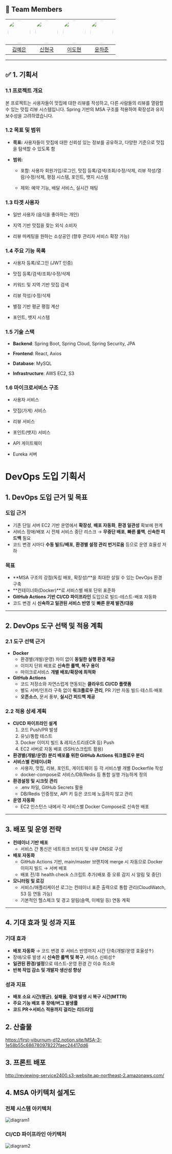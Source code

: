 ## 👥 Team Members

| [<img src="https://avatars.githubusercontent.com/yeeun-yenny" width="70" style="border-radius:50%;">](https://github.com/yeeun-yenny) | [<img src="https://avatars.githubusercontent.com/SHINHYEONGUK" width="70" style="border-radius:50%;">](https://github.com/SHINHYEONGUK) | [<img src="https://avatars.githubusercontent.com/ehgus8" width="70" style="border-radius:50%;">](https://github.com/ehgus8) | [<img src="https://avatars.githubusercontent.com/Petrushhka" width="70" style="border-radius:50%;">](https://github.com/Petrushhka) |
| :---------------------------------------------------------------------------------------------------------------------------------: | :-----------------------------------------------------------------------------------------------------------------------------: | :-------------------------------------------------------------------------------------------------------------------------: | :-------------------------------------------------------------------------------------------------------------------------------: |
|                                               [김예은](https://github.com/yeeun-yenny)                                               |                                              [신현국](https://github.com/SHINHYEONGUK)                                              |                                             [이도현](https://github.com/ehgus8)                                             |                                              [윤하준](https://github.com/Petrushhka)                                               |

---

## ✅ 1. 기획서

### 1.1 프로젝트 개요

본 프로젝트는 사용자들이 맛집에 대한 리뷰를 작성하고, 다른 사람들의 리뷰를 열람할 수 있는 맛집 리뷰 시스템입니다. Spring 기반의 MSA 구조를 적용하여 확장성과 유지보수성을 고려하였습니다.

### 1.2 목표 및 범위

- **목표:** 사용자들이 맛집에 대한 신뢰성 있는 정보를 공유하고, 다양한 기준으로 맛집을 탐색할 수 있도록 함

- **범위:**

  - 포함: 사용자 회원가입/로그인, 맛집 등록/검색/조회/수정/삭제, 리뷰 작성/열람/수정/삭제, 평점 시스템, 포인트, 뱃지 시스템

  - 제외: 예약 기능, 배달 서비스, 실시간 채팅

### 1.3 타겟 사용자

- 일반 사용자 (음식을 좋아하는 개인)

- 지역 기반 맛집을 찾는 외식 소비자

- 리뷰 마케팅을 원하는 소상공인 (향후 관리자 서비스 확장 가능)

### 1.4 주요 기능 목록

- 사용자 등록/로그인 (JWT 인증)

- 맛집 등록/검색/조회/수정/삭제

- 키워드 및 지역 기반 맛집 검색

- 리뷰 작성/수정/삭제

- 별점 기반 평균 평점 계산

- 포인트, 뱃지 시스템

### 1.5 기술 스택

- **Backend**: Spring Boot, Spring Cloud, Spring Security, JPA

- **Frontend**: React, Axios

- **Database**: MySQL

- **Infrastructure**: AWS EC2, S3

### 1.6 마이크로서비스 구조

- 사용자 서비스

- 맛집(가게) 서비스

- 리뷰 서비스

- 포인트(뱃지) 서비스

- API 게이트웨이

- Eureka 서버

# DevOps 도입 기획서

## 1. DevOps 도입 근거 및 목표

### 도입 근거
- 기존 단일 서버 EC2 기반 운영에서 **확장성**, **배포 자동화**, **환경 일관성** 확보에 한계
- 서비스 장애/배포 시 전체 서비스 중단 리스크 → **무중단 배포**, **빠른 롤백**, **신속한 피드백** 필요
- 코드 변경 시마다 **수동 빌드/배포**, **환경별 설정 관리 번거로움** 등으로 운영 효율성 저하

### 목표
- **MSA 구조의 강점(독립 배포, 확장성)**을 최대한 살릴 수 있는 DevOps 환경 구축
- **컨테이너화(Docker)**로 서비스별 배포 단위 표준화
- **GitHub Actions 기반 CI/CD 파이프라인** 도입으로 빌드-테스트-배포 자동화
- 코드 변경 시 **신속하고 일관된 서비스 반영** 및 **빠른 문제 발견/대응**

---

## 2. DevOps 도구 선택 및 적용 계획

### 2.1 도구 선택 근거

- **Docker**
  - 환경별(개발/운영) 차이 없이 **동일한 실행 환경 제공**
  - 이미지 단위 배포로 **신속한 롤백, 복구 용이**
  - 마이크로서비스 **개별 배포/확장에 최적화**
- **GitHub Actions**
  - 코드 저장소와 자연스럽게 연동되는 **클라우드 CI/CD 플랫폼**
  - 별도 서버/인프라 구축 없이 **워크플로우 관리**, PR 기반 자동 빌드·테스트·배포
  - **오픈소스**, 문서 풍부, **실시간 피드백 제공**

### 2.2 적용 상세 계획

- **CI/CD 파이프라인 설계**
  1. 코드 Push/PR 발생
  2. 유닛/통합 테스트
  3. Docker 이미지 빌드 & 레지스트리(ECR 등) Push
  4. EC2 서버로 자동 배포 (SSH/스크립트 활용)
- **환경별(개발/운영) 분리 배포를 위한 GitHub Actions 워크플로우 분리**
- **서비스별 컨테이너화**
  - 사용자, 맛집, 리뷰, 포인트, 게이트웨이 등 각 서비스별 개별 Dockerfile 작성
  - docker-compose로 서비스/DB/Redis 등 통합 실행 가능하게 정의
- **환경설정 및 시크릿 관리**
  - .env 파일, GitHub Secrets 활용
  - DB/Redis 인증정보, API 키 등은 코드에 노출하지 않고 관리
- **운영 자동화**
  - EC2 인스턴스 내에서 각 서비스별 Docker Compose로 신속한 배포

---

## 3. 배포 및 운영 전략

- **컨테이너 기반 배포**
  - 서비스 간 통신은 네트워크 브리지 및 내부 DNS로 구성
- **배포 자동화**
  - GitHub Actions 기반, main/master 브랜치에 merge 시 자동으로 Docker 이미지 빌드 → 서버 배포
  - 배포 전/후 health check 스크립트 추가(배포 중 오류 감지 시 알림 및 중단)
- **모니터링 및 로깅**
  - 서비스/애플리케이션 로그는 컨테이너 표준 출력으로 통합 관리(CloudWatch, S3 등 연동 가능)
  - 기본적인 헬스체크 및 경고 알림(슬랙, 이메일 등) 연동 계획

---

## 4. 기대 효과 및 성과 지표

### 기대 효과
- **배포 자동화** → 코드 변경 후 서비스 반영까지 시간 단축(개발/운영 효율성↑)
- 장애/오류 발생 시 **신속한 롤백 및 복구**, 서비스 신뢰성↑
- **일관된 환경/설정**으로 테스트-운영 환경 간 이슈 최소화
- **반복 작업 감소 및 개발자 생산성 향상**

### 성과 지표
- **배포 소요 시간(평균)**, **실패율**, **장애 발생 시 복구 시간(MTTR)**
- **주요 기능 배포 후 장애/버그 발생률**
- **코드 PR→서비스 적용까지 걸리는 리드타임**


## 2. 산출물
https://first-viburnum-d12.notion.site/MSA-3-1e58b55c686780978227faec24417dd6

## 3. 프론트 배포
http://reviewing-service2400.s3-website.ap-northeast-2.amazonaws.com/

## 4. MSA 아키텍처 설계도
### 전체 시스템 아키텍처
![diagram1](/images/diagram1.png)

### CI/CD 파이프라인 아키텍처
![diagram2](/images/diagram2.png)
